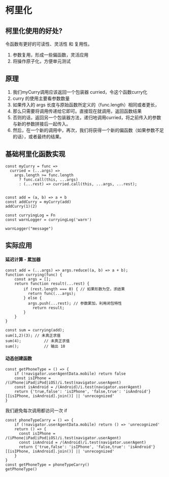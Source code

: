 # 柯里化
## 柯里化使用的好处?

令函数有更好的可读性、灵活性 和 复用性。

1. 参数复用，形成一些偏函数，灵活应用
2. 将操作原子化，方便单元测试

## 原理
1. 我们myCurry调用应该返回一个包装器 curried，令这个函数curry化
2. curry 的使用主要看参数数量
3. 如果传入的 args 长度与原始函数所定义的（func.length）相同或者更长，
4. 那么只需要将调用传递给它即可。直接现在就调用，返回函数结果
5. 否则的话，返回另一个包装器方法，递归地调用curried，将之前传入的参数与新的参数拼接后一起传入。
6. 然后，在一个新的调用中，再次，我们将获得一个新的偏函数（如果参数不足的话），或者最终的结果。

## 基础柯里化函数实现
```
const myCurry = func =>
  curried = (...args) =>
    args.length >= func.length
      ? func.call(this, ...args)
      : (...rest) => curried.call(this, ...args, ...rest);
 

const add = (a, b) => a + b
const addCurry = myCurry(add)
addCurry(1)(2)
```

```
const curryingLog = Fn
const warnLogger = curryingLog('warn')

warnLogger("message")
```
## 实际应用
#### 延迟计算 - 累加器
```
const add = (...args) => args.reduce((a, b) => a + b);
function currying(func) {
    const args = [];
    return function result(...rest) {
        if (rest.length === 0) { // 如果形数为空，求结果
          return func(...args);
        } else {
          args.push(...rest); // 参数累加，利用闭包特性
        	return result;
        }
    }
}

const sum = currying(add);
sum(1,2)(3); // 未真正求值
sum(4); 		 // 未真正求值
sum(); 			 // 输出 10
```
#### 动态创建函数
```
const getPhoneType = () => {
    if (!navigator.userAgentData.mobile) return false       
    const isIPhone = /(iPhone|iPad|iPod|iOS)/i.test(navigator.userAgent)
    const isAndroid = /(Android)/i.test(navigator.userAgent)
    return {'true,false': 'isIPhone', 'false,true': 'isAndroid'}[[isIPhone, isAndroid].join()] || 'unrecognized'
}
```
我们避免每次调用都访问一次 if
```
const phoneTypeCarry = () => {
    if (!navigator.userAgentData.mobile) return () => 'unrecognized'
    return () => {
      const isIPhone = /(iPhone|iPad|iPod|iOS)/i.test(navigator.userAgent)
      const isAndroid = /(Android)/i.test(navigator.userAgent)
      return {'true,false': 'isIPhone', 'false,true': 'isAndroid'}[[isIPhone, isAndroid].join()] || 'unrecognized'
    }
}
const getPhoneType = phoneTypeCarry()
getPhoneType()
```
